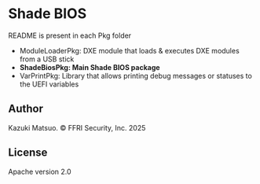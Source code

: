 # Shade BIOS
README is present in each Pkg folder  
- ModuleLoaderPkg: DXE module that loads & executes DXE modules from a USB stick
- **ShadeBiosPkg: Main Shade BIOS package**
- VarPrintPkg: Library that allows printing debug messages or statuses to the UEFI variables

## Author
Kazuki Matsuo. © FFRI Security, Inc. 2025

## License
Apache version 2.0
